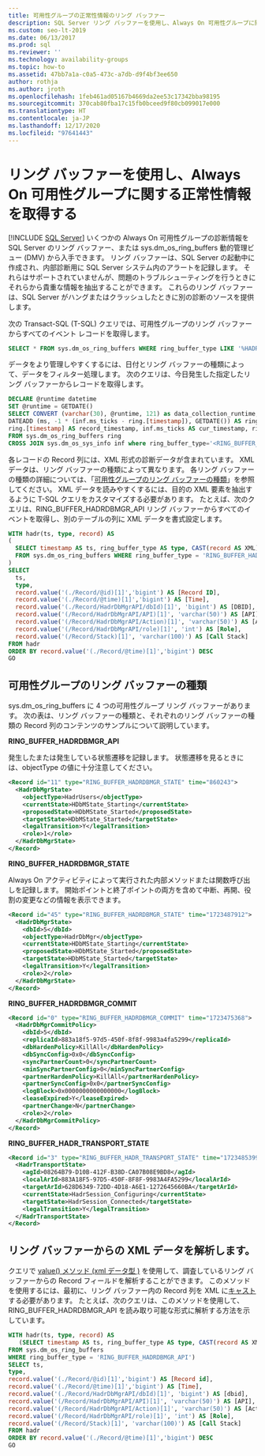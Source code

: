 ```yaml
---
title: 可用性グループの正常性情報のリング バッファー
description: SQL Server リング バッファーを使用し、Always On 可用性グループに関する特定の診断情報を取得します。
ms.custom: seo-lt-2019
ms.date: 06/13/2017
ms.prod: sql
ms.reviewer: ''
ms.technology: availability-groups
ms.topic: how-to
ms.assetid: 47bb7a1a-c0a5-473c-a7db-d9f4bf3ee650
author: rothja
ms.author: jroth
ms.openlocfilehash: 1feb461ad05167b4669da2ee53c17342bba98195
ms.sourcegitcommit: 370cab80fba17c15fb0bceed9f80cb099017e000
ms.translationtype: HT
ms.contentlocale: ja-JP
ms.lasthandoff: 12/17/2020
ms.locfileid: "97641443"
---
```

# <a name="use-ring-buffers-to-obtain-health-information-about-always-on-availability-groups"></a>リング バッファーを使用し、Always On 可用性グループに関する正常性情報を取得する
[!INCLUDE [SQL Server](../../../includes/applies-to-version/sqlserver.md)]
  いくつかの Always On 可用性グループの診断情報を SQL Server のリング バッファー、または sys.dm_os_ring_buffers 動的管理ビュー (DMV) から入手できます。 リング バッファーは、SQL Server の起動中に作成され、内部診断用に SQL Server システム内のアラートを記録します。 それらはサポートされていませんが、問題のトラブルシューティングを行うときにそれらから貴重な情報を抽出することができます。 これらのリング バッファーは、SQL Server がハングまたはクラッシュしたときに別の診断のソースを提供します。  
  
 次の Transact-SQL (T-SQL) クエリでは、可用性グループのリング バッファーからすべてのイベント レコードを取得します。  
  
```sql  
SELECT * FROM sys.dm_os_ring_buffers WHERE ring_buffer_type LIKE '%HADR%'  
```  
  
 データをより管理しやすくするには、日付とリング バッファーの種類によって、データをフィルター処理します。 次のクエリは、今日発生した指定したリング バッファーからレコードを取得します。  
  
```sql  
DECLARE @runtime datetime  
SET @runtime = GETDATE()  
SELECT CONVERT (varchar(30), @runtime, 121) as data_collection_runtime,   
DATEADD (ms, -1 * (inf.ms_ticks - ring.[timestamp]), GETDATE()) AS ring_buffer_record_time,   
ring.[timestamp] AS record_timestamp, inf.ms_ticks AS cur_timestamp, ring.*   
FROM sys.dm_os_ring_buffers ring  
CROSS JOIN sys.dm_os_sys_info inf where ring_buffer_type='<RING_BUFFER_TYPE>'  
```  
  
 各レコードの Record 列には、XML 形式の診断データが含まれています。 XML データは、リング バッファーの種類によって異なります。 各リング バッファーの種類の詳細については、「[可用性グループのリング バッファーの種類](#BKMK_RingBufferTypes)」を参照してください。 XML データを読みやすくするには、目的の XML 要素を抽出するように T-SQL クエリをカスタマイズする必要があります。 たとえば、次のクエリは、RING_BUFFER_HADRDBMGR_API リング バッファーからすべてのイベントを取得し、別のテーブルの列に XML データを書式設定します。  
  
```sql  
WITH hadr(ts, type, record) AS  
(  
  SELECT timestamp AS ts, ring_buffer_type AS type, CAST(record AS XML) AS record   
  FROM sys.dm_os_ring_buffers WHERE ring_buffer_type = 'RING_BUFFER_HADRDBMGR_API'  
)  
SELECT   
  ts,  
  type,  
  record.value('(./Record/@id)[1]','bigint') AS [Record ID],  
  record.value('(./Record/@time)[1]','bigint') AS [Time],  
  record.value('(./Record/HadrDbMgrAPI/dbId)[1]', 'bigint') AS [DBID],  
  record.value('(/Record/HadrDbMgrAPI/API)[1]', 'varchar(50)') AS [API],  
  record.value('(/Record/HadrDbMgrAPI/Action)[1]', 'varchar(50)') AS [Action],  
  record.value('(/Record/HadrDbMgrAPI/role)[1]', 'int') AS [Role],  
  record.value('(/Record/Stack)[1]', 'varchar(100)') AS [Call Stack]  
FROM hadr  
ORDER BY record.value('(./Record/@time)[1]','bigint') DESC  
GO  
```  
  
##  <a name="availability-groups-ring-buffer-types"></a><a name="BKMK_RingBufferTypes"></a> 可用性グループのリング バッファーの種類  
 sys.dm_os_ring_buffers に 4 つの可用性グループ リング バッファーがあります。 次の表は、リング バッファーの種類と、それぞれのリング バッファーの種類の Record 列のコンテンツのサンプルについて説明しています。  
  
 **RING_BUFFER_HADRDBMGR_API**  
  
 発生したまたは発生している状態遷移を記録します。 状態遷移を見るときには、objectType の値に十分注意してください。  
  
```xml  
<Record id="11" type="RING_BUFFER_HADRDBMGR_STATE" time="860243">  
  <HadrDbMgrState>  
    <objectType>HadrUsers</objectType>  
    <currentState>HDbMState_Starting</currentState>  
    <proposedState>HDbMState_Started</proposedState>  
    <targetState>HDbMState_Started</targetState>  
    <legalTransition>Y</legalTransition>  
    <role>1</role>  
  </HadrDbMgrState>  
</Record>  
```  
  
 **RING_BUFFER_HADRDBMGR_STATE**  
  
 Always On アクティビティによって実行された内部メソッドまたは関数呼び出しを記録します。 開始ポイントと終了ポイントの両方を含めて中断、再開、役割の変更などの情報を表示できます。  
  
```xml  
<Record id="45" type="RING_BUFFER_HADRDBMGR_STATE" time="1723487912">  
  <HadrDbMgrState>  
    <dbId>5</dbId>  
    <objectType>HadrDbMgr</objectType>  
    <currentState>HDbMState_Starting</currentState>  
    <proposedState>HDbMState_Started</proposedState>  
    <targetState>HDbMState_Started</targetState>  
    <legalTransition>Y</legalTransition>  
    <role>2</role>  
  </HadrDbMgrState>  
</Record>  
```  
  
 **RING_BUFFER_HADRDBMGR_COMMIT**  
  
```xml  
<Record id="0" type="RING_BUFFER_HADRDBMGR_COMMIT" time="1723475368">  
  <HadrDbMgrCommitPolicy>  
    <dbId>5</dbId>  
    <replicaId>883a18f5-97d5-450f-8f8f-9983a4fa5299</replicaId>  
    <dbHardenPolicy>KillAll</dbHardenPolicy>  
    <dbSyncConfig>0x0</dbSyncConfig>  
    <syncPartnerCount>0</syncPartnerCount>  
    <minSyncPartnerConfig>0</minSyncPartnerConfig>  
    <partnerHardenPolicy>KillAll</partnerHardenPolicy>  
    <partnerSyncConfig>0x0</partnerSyncConfig>  
    <logBlock>0x0000000000000000</logBlock>  
    <leaseExpired>Y</leaseExpired>  
    <partnerChange>N</partnerChange>  
    <role>2</role>  
  </HadrDbMgrCommitPolicy>  
</Record>  
```  
  
 **RING_BUFFER_HADR_TRANSPORT_STATE**  
  
```xml  
<Record id="3" type="RING_BUFFER_HADR_TRANSPORT_STATE" time="1723485399">  
  <HadrTransportState>  
    <agId>08264B79-D10B-412F-B38D-CA07B08E9BD8</agId>  
    <localArId>883A18F5-97D5-450F-8F8F-9983A4FA5299</localArId>  
    <targetArId>628D6349-72DD-4D18-A6E1-1272645660BA</targetArId>  
    <currentState>HadrSession_Configuring</currentState>  
    <targetState>HadrSession_Connected</targetState>  
    <legalTransition>Y</legalTransition>  
  </HadrTransportState>  
</Record>  
```  
  
## <a name="parse-xml-data-from-a-ring-buffer"></a>リング バッファーからの XML データを解析します。  
 クエリで [value&#40;&#41; メソッド &#40;xml データ型 &#41;](~/t-sql/xml/value-method-xml-data-type.md) を使用して、調査しているリング バッファーからの Record フィールドを解析することができます。 このメソッドを使用するには、最初に、リング バッファー内の Record 列を XML に[キャスト](~/t-sql/functions/cast-and-convert-transact-sql.md)する必要があります。 たとえば、次のクエリは、このメソッドを使用して、RING_BUFFER_HADRDBMGR_API を読み取り可能な形式に解析する方法を示しています。  
  
```sql 
WITH hadr(ts, type, record) AS  
   (SELECT timestamp AS ts, ring_buffer_type AS type, CAST(record AS XML) AS record   
FROM sys.dm_os_ring_buffers   
WHERE ring_buffer_type = 'RING_BUFFER_HADRDBMGR_API')  
SELECT ts,  
type,  
record.value('(./Record/@id)[1]','bigint') AS [Record id],  
record.value('(./Record/@time)[1]','bigint') AS [Time],  
record.value('(./Record/HadrDbMgrAPI/dbId)[1]', 'bigint') AS [dbid],  
record.value('(/Record/HadrDbMgrAPI/API)[1]', 'varchar(50)') AS [API],  
record.value('(/Record/HadrDbMgrAPI/Action)[1]', 'varchar(50)') AS [Action],  
record.value('(/Record/HadrDbMgrAPI/role)[1]', 'int') AS [Role],  
record.value('(/Record/Stack)[1]', 'varchar(100)') AS [Call Stack]  
FROM hadr  
ORDER BY record.value('(./Record/@time)[1]','bigint') DESC  
GO  
```  
  
  

